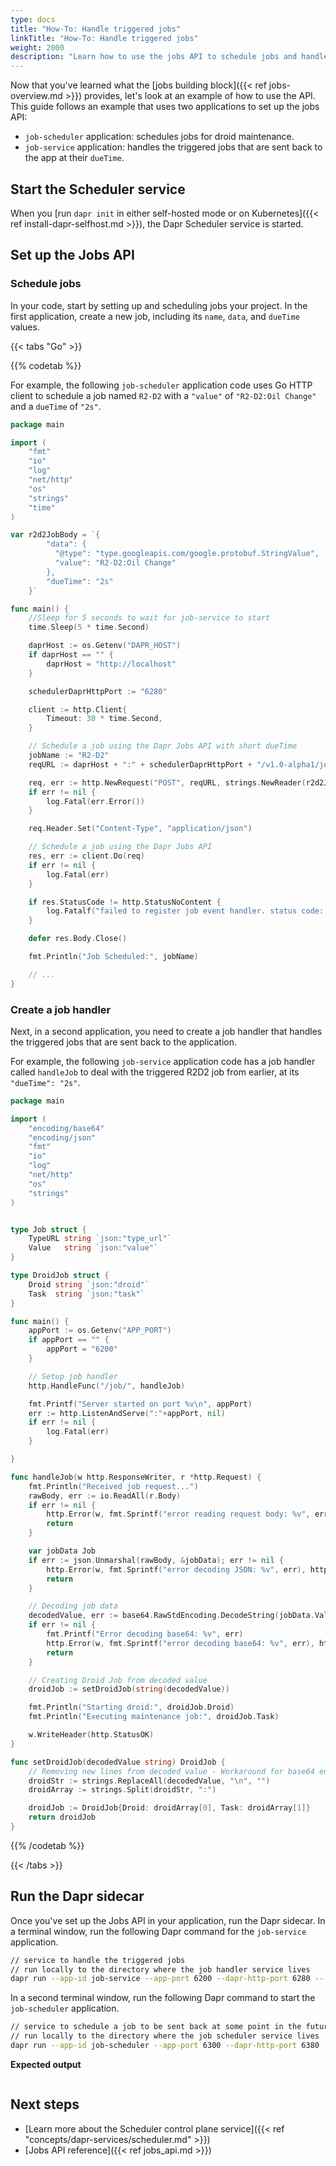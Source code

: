 ```yaml
---
type: docs
title: "How-To: Handle triggered jobs"
linkTitle: "How-To: Handle triggered jobs"
weight: 2000
description: "Learn how to use the jobs API to schedule jobs and handle triggered jobs"
---
```


Now that you've learned what the [jobs building block]({{< ref jobs-overview.md >}}) provides, let's look at an example of how to use the API. This guide follows an example that uses two applications to set up the jobs API:
- `job-scheduler` application: schedules jobs for droid maintenance.
- `job-service` application: handles the triggered jobs that are sent back to the app at their `dueTime`.

<!-- 
Include a diagram or image, if possible. 
-->

## Start the Scheduler service

When you [run `dapr init` in either self-hosted mode or on Kubernetes]({{< ref install-dapr-selfhost.md >}}), the Dapr Scheduler service is started.

## Set up the Jobs API

### Schedule jobs

In your code, start by setting up and scheduling jobs your project. In the first application, create a new job, including its `name`, `data`, and `dueTime` values.

{{< tabs "Go" >}}

{{% codetab %}}

<!--go-->

For example, the following `job-scheduler` application code uses Go HTTP client to schedule a job named `R2-D2` with a `"value"` of `"R2-D2:Oil Change"` and a `dueTime` of `"2s"`. 

```go
package main

import (
	"fmt"
	"io"
	"log"
	"net/http"
	"os"
	"strings"
	"time"
)

var r2d2JobBody = `{
        "data": {
          "@type": "type.googleapis.com/google.protobuf.StringValue",
          "value": "R2-D2:Oil Change"
        },
        "dueTime": "2s"
    }`

func main() {
	//Sleep for 5 seconds to wait for job-service to start
	time.Sleep(5 * time.Second)

	daprHost := os.Getenv("DAPR_HOST")
	if daprHost == "" {
		daprHost = "http://localhost"
	}

	schedulerDaprHttpPort := "6280"

	client := http.Client{
		Timeout: 30 * time.Second,
	}

	// Schedule a job using the Dapr Jobs API with short dueTime
	jobName := "R2-D2"
	reqURL := daprHost + ":" + schedulerDaprHttpPort + "/v1.0-alpha1/jobs/" + jobName

	req, err := http.NewRequest("POST", reqURL, strings.NewReader(r2d2JobBody))
	if err != nil {
		log.Fatal(err.Error())
	}

	req.Header.Set("Content-Type", "application/json")

	// Schedule a job using the Dapr Jobs API
	res, err := client.Do(req)
	if err != nil {
		log.Fatal(err)
	}

	if res.StatusCode != http.StatusNoContent {
		log.Fatalf("failed to register job event handler. status code: %v", res.StatusCode)
	}

	defer res.Body.Close()

	fmt.Println("Job Scheduled:", jobName)

	// ...
}	
```

### Create a job handler

Next, in a second application, you need to create a job handler that handles the triggered jobs that are sent back to the application. 

For example, the following `job-service` application code has a job handler called `handleJob` to deal with the triggered R2D2 job from earlier, at its `"dueTime": "2s"`.

```go
package main

import (
	"encoding/base64"
	"encoding/json"
	"fmt"
	"io"
	"log"
	"net/http"
	"os"
	"strings"
)


type Job struct {
	TypeURL string `json:"type_url"`
	Value   string `json:"value"`
}

type DroidJob struct {
	Droid string `json:"droid"`
	Task  string `json:"task"`
}

func main() {
	appPort := os.Getenv("APP_PORT")
	if appPort == "" {
		appPort = "6200"
	}

	// Setup job handler
	http.HandleFunc("/job/", handleJob)

	fmt.Printf("Server started on port %v\n", appPort)
	err := http.ListenAndServe(":"+appPort, nil)
	if err != nil {
		log.Fatal(err)
	}

}

func handleJob(w http.ResponseWriter, r *http.Request) {
	fmt.Println("Received job request...")
	rawBody, err := io.ReadAll(r.Body)
	if err != nil {
		http.Error(w, fmt.Sprintf("error reading request body: %v", err), http.StatusBadRequest)
		return
	}

	var jobData Job
	if err := json.Unmarshal(rawBody, &jobData); err != nil {
		http.Error(w, fmt.Sprintf("error decoding JSON: %v", err), http.StatusBadRequest)
		return
	}

	// Decoding job data
	decodedValue, err := base64.RawStdEncoding.DecodeString(jobData.Value)
	if err != nil {
		fmt.Printf("Error decoding base64: %v", err)
		http.Error(w, fmt.Sprintf("error decoding base64: %v", err), http.StatusBadRequest)
		return
	}

	// Creating Droid Job from decoded value
	droidJob := setDroidJob(string(decodedValue))

	fmt.Println("Starting droid:", droidJob.Droid)
	fmt.Println("Executing maintenance job:", droidJob.Task)

	w.WriteHeader(http.StatusOK)
}

func setDroidJob(decodedValue string) DroidJob {
	// Removing new lines from decoded value - Workaround for base64 encoding issue
	droidStr := strings.ReplaceAll(decodedValue, "\n", "")
	droidArray := strings.Split(droidStr, ":")

	droidJob := DroidJob{Droid: droidArray[0], Task: droidArray[1]}
	return droidJob
}
```

{{% /codetab %}}


{{< /tabs >}}

## Run the Dapr sidecar

Once you've set up the Jobs API in your application, run the Dapr sidecar. In a terminal window, run the following Dapr command for the `job-service` application.

```bash
// service to handle the triggered jobs
// run locally to the directory where the job handler service lives
dapr run --app-id job-service --app-port 6200 --dapr-http-port 6280 -- go run .
```

In a second terminal window, run the following Dapr command to start the `job-scheduler` application.

```bash
// service to schedule a job to be sent back at some point in the future
// run locally to the directory where the job scheduler service lives
dapr run --app-id job-scheduler --app-port 6300 --dapr-http-port 6380 -- go run .
```

**Expected output**

```text

```



## Next steps

- [Learn more about the Scheduler control plane service]({{< ref "concepts/dapr-services/scheduler.md" >}})
- [Jobs API reference]({{< ref jobs_api.md >}})